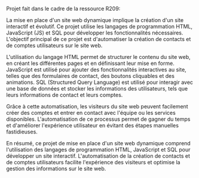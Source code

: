 Projet fait dans le cadre de la ressource R209:

La mise en place d'un site web dynamique implique la création d'un site interactif et évolutif. Ce projet utilise les langages de programmation HTML, JavaScript (JS) et SQL pour développer les fonctionnalités nécessaires. L'objectif principal de ce projet est d'automatiser la création de contacts et de comptes utilisateurs sur le site web.

L'utilisation du langage HTML permet de structurer le contenu du site web, en créant les différentes pages et en définissant leur mise en forme. JavaScript est utilisé pour ajouter des fonctionnalités interactives au site, telles que des formulaires de contact, des boutons cliquables et des animations. SQL (Structured Query Language) est utilisé pour interagir avec une base de données et stocker les informations des utilisateurs, tels que leurs informations de contact et leurs comptes.

Grâce à cette automatisation, les visiteurs du site web peuvent facilement créer des comptes et entrer en contact avec l'équipe ou les services disponibles. L'automatisation de ce processus permet de gagner du temps et d'améliorer l'expérience utilisateur en évitant des étapes manuelles fastidieuses.

En résumé, ce projet de mise en place d'un site web dynamique comprend l'utilisation des langages de programmation HTML, JavaScript et SQL pour développer un site interactif. L'automatisation de la création de contacts et de comptes utilisateurs facilite l'expérience des visiteurs et optimise la gestion des informations sur le site web.
